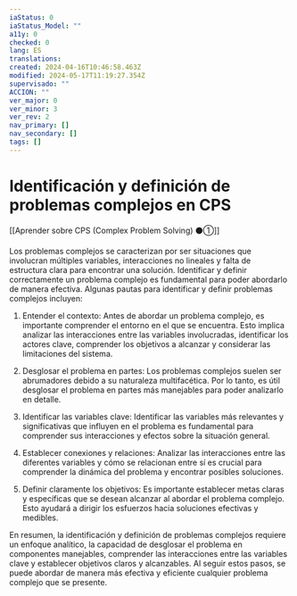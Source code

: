 ```yaml
---
iaStatus: 0
iaStatus_Model: ""
a11y: 0
checked: 0
lang: ES
translations: 
created: 2024-04-16T10:46:58.463Z
modified: 2024-05-17T11:19:27.354Z
supervisado: ""
ACCION: ""
ver_major: 0
ver_minor: 3
ver_rev: 2
nav_primary: []
nav_secondary: []
tags: []
---
```

# Identificación y definición de problemas complejos en CPS

[[Aprender sobre CPS (Complex Problem Solving) ⚫①]]

Los problemas complejos se caracterizan por ser situaciones que involucran múltiples variables, interacciones no lineales y falta de estructura clara para encontrar una solución. Identificar y definir correctamente un problema complejo es fundamental para poder abordarlo de manera efectiva. Algunas pautas para identificar y definir problemas complejos incluyen:

1. Entender el contexto: Antes de abordar un problema complejo, es importante comprender el entorno en el que se encuentra. Esto implica analizar las interacciones entre las variables involucradas, identificar los actores clave, comprender los objetivos a alcanzar y considerar las limitaciones del sistema.

2. Desglosar el problema en partes: Los problemas complejos suelen ser abrumadores debido a su naturaleza multifacética. Por lo tanto, es útil desglosar el problema en partes más manejables para poder analizarlo en detalle.

3. Identificar las variables clave: Identificar las variables más relevantes y significativas que influyen en el problema es fundamental para comprender sus interacciones y efectos sobre la situación general.

4. Establecer conexiones y relaciones: Analizar las interacciones entre las diferentes variables y cómo se relacionan entre sí es crucial para comprender la dinámica del problema y encontrar posibles soluciones.

5. Definir claramente los objetivos: Es importante establecer metas claras y específicas que se desean alcanzar al abordar el problema complejo. Esto ayudará a dirigir los esfuerzos hacia soluciones efectivas y medibles.

En resumen, la identificación y definición de problemas complejos requiere un enfoque analítico, la capacidad de desglosar el problema en componentes manejables, comprender las interacciones entre las variables clave y establecer objetivos claros y alcanzables. Al seguir estos pasos, se puede abordar de manera más efectiva y eficiente cualquier problema complejo que se presente.
